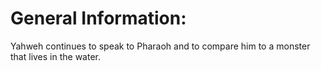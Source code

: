 # General Information:

Yahweh continues to speak to Pharaoh and to compare him to a monster that lives in the water.